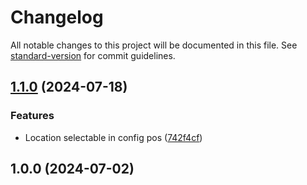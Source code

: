 # Changelog

All notable changes to this project will be documented in this file. See [standard-version](https://github.com/conventional-changelog/standard-version) for commit guidelines.

## [1.1.0](https://github.com/tuodoo-modulos/stock_no_negative_pos/compare/v1.0.0...v1.1.0) (2024-07-18)


### Features

* Location selectable in config pos ([742f4cf](https://github.com/tuodoo-modulos/stock_no_negative_pos/commit/742f4cf30d8cd22e8b4ab72b40eb3728a40ca6c2))

## 1.0.0 (2024-07-02)
